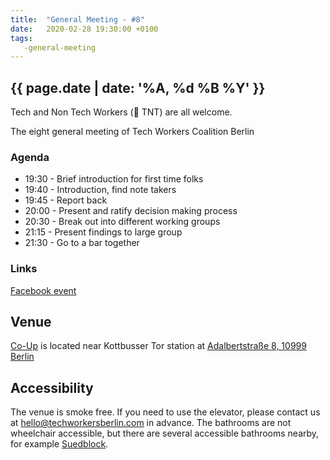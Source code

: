 ```yaml
---
title:  "General Meeting - #8"
date:   2020-02-28 19:30:00 +0100
tags:
   -general-meeting
---
```


## {{ page.date | date: '%A, %d %B %Y' }}

Tech and Non Tech Workers (🧨 TNT) are all welcome.  

The eight general meeting of Tech Workers Coalition Berlin

### Agenda

* 19:30 - Brief introduction for first time folks
* 19:40 - Introduction, find note takers
* 19:45 - Report back
* 20:00 - Present and ratify decision making process
* 20:30 - Break out into different working groups
* 21:15 - Present findings to large group
* 21:30 - Go to a bar together

### Links

[Facebook event](https://www.facebook.com/events/214645272994220/)


## Venue

[Co-Up](https://co-up.de/) is located near Kottbusser Tor station at [Adalbertstraße 8, 10999 Berlin](https://www.google.com/maps/place/co.up+community+space/@52.5003298,13.4175977,17z/data=!3m1!4b1!4m5!3m4!1s0x47a84e337e23d413:0x2cfd69e5a9f68f1a!8m2!3d52.5003298!4d13.4197864)

## Accessibility

The venue is smoke free. If you need to use the elevator, please contact us at hello@techworkersberlin.com in advance. The bathrooms are not wheelchair accessible, but there are several accessible bathrooms nearby, for example [Suedblock](https://www.google.com/maps/place/S%C3%BCdblock/@52.4986228,13.4147117,17z/data=!3m1!4b1!4m5!3m4!1s0x47a84fccca98a509:0x2bce392bc6d8270c!8m2!3d52.4986228!4d13.4169004).
